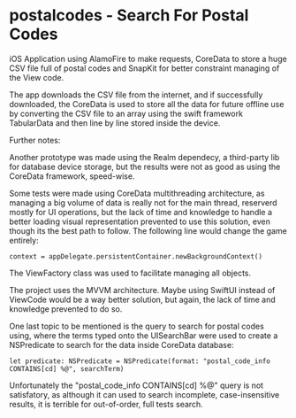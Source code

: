 # postalcodes - Search For Postal Codes

iOS Application using AlamoFire to make requests, CoreData to store a huge CSV file full of postal codes and SnapKit for better constraint managing of the View code.

The app downloads the CSV file from the internet, and if successfully downloaded, the CoreData is used to store all the data for future offline use by converting the CSV file to an array using the swift framework TabularData and then line by line stored inside the device.

Further notes:

Another prototype was made using the Realm dependecy, a third-party lib for database device storage, but the results were not as good as using the CoreData framework, speed-wise.

Some tests were made using CoreData multithreading architecture, as managing a big volume of data is really not for the main thread, reserverd mostly for UI operations, but the lack of time and knowledge to handle a better loading visual representation prevented to use this solution, even though its the best  path to follow. The following line would change the game entirely:

```context = appDelegate.persistentContainer.newBackgroundContext()```

The ViewFactory class was used to facilitate managing all objects.

The project uses the MVVM architecture. Maybe using SwiftUI instead of ViewCode would be a way better solution, but again, the lack of time and knowledge prevented to do so.

One last topic to be mentioned is the query to search for postal codes using, where the terms typed onto the UISearchBar were used to create a NSPredicate to search for the data inside CoreData database:

```let predicate: NSPredicate = NSPredicate(format: "postal_code_info CONTAINS[cd] %@", searchTerm)```

Unfortunately the "postal_code_info CONTAINS[cd] %@" query is not satisfatory, as although it can used to search incomplete, case-insensitive results, it is terrible for out-of-order, full tests search. 
